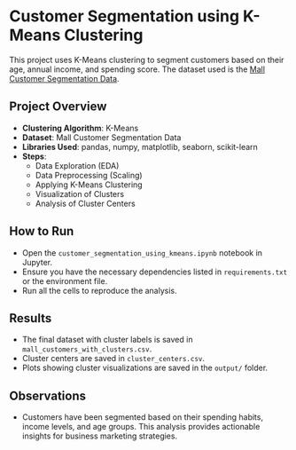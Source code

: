 # Customer Segmentation using K-Means Clustering

This project uses K-Means clustering to segment customers based on their age, annual income, and spending score. The dataset used is the [Mall Customer Segmentation Data](https://www.kaggle.com/vjchoudhary7/customer-segmentation-tutorial-in-python).

## Project Overview

- **Clustering Algorithm**: K-Means
- **Dataset**: Mall Customer Segmentation Data
- **Libraries Used**: pandas, numpy, matplotlib, seaborn, scikit-learn
- **Steps**:
  - Data Exploration (EDA)
  - Data Preprocessing (Scaling)
  - Applying K-Means Clustering
  - Visualization of Clusters
  - Analysis of Cluster Centers

## How to Run

- Open the `customer_segmentation_using_kmeans.ipynb` notebook in Jupyter.
- Ensure you have the necessary dependencies listed in `requirements.txt` or the environment file.
- Run all the cells to reproduce the analysis.

## Results

- The final dataset with cluster labels is saved in `mall_customers_with_clusters.csv`.
- Cluster centers are saved in `cluster_centers.csv`.
- Plots showing cluster visualizations are saved in the `output/` folder.

## Observations

- Customers have been segmented based on their spending habits, income levels, and age groups. This analysis provides actionable insights for business marketing strategies.
